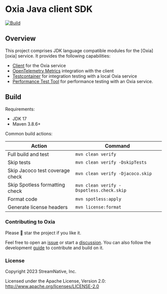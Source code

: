 # Oxia Java client SDK

[![Build](https://github.com/oxia-db/oxia-client-java/actions/workflows/pr-build-and-test.yml/badge.svg)](https://github.com/oxia-db/oxia-client-java/actions/workflows/pr-build-and-test.yml)

## Overview

This project comprises JDK language compatible modules for the [Oxia][oxia] service. It provides
the following capabilities:

- [Client](client/) for the Oxia service
- [OpenTelemetry Metrics](client-metrics-opentelemetry/) integration with the client
- [Testcontainer](testcontainers/) for integration testing with a local Oxia service
- [Performance Test Tool](perf/) for performance testing with an Oxia service.

## Build

Requirements:

* JDK 17
* Maven 3.8.6+

Common build actions:

|             Action              |                 Command                  |
|---------------------------------|------------------------------------------|
| Full build and test             | `mvn clean verify`                       |
| Skip tests                      | `mvn clean verify -DskipTests`           |
| Skip Jacoco test coverage check | `mvn clean verify -Djacoco.skip`         |
| Skip Spotless formatting check  | `mvn clean verify -Dspotless.check.skip` |
| Format code                     | `mvn spotless:apply`                     |
| Generate license headers        | `mvn license:format`                     |


### Contributing to Oxia

Please 🌟 star the project if you like it. 

Feel free to open an [issue](https://github.com/oxia-db/oxia/issues/new) or start a [discussion](https://github.com/oxia-db/oxia/discussions/new/choose). You can also follow the development [guide]() to contribute and build on it.

### License

Copyright 2023 StreamNative, Inc.

Licensed under the Apache License, Version 2.0: http://www.apache.org/licenses/LICENSE-2.0

